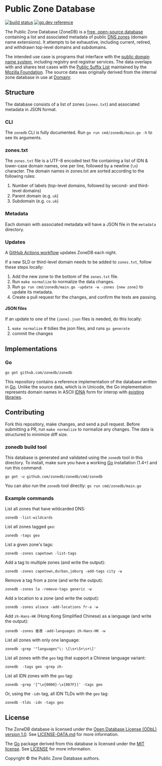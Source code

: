 # Public Zone Database

[![build status](https://img.shields.io/github/actions/workflow/status/zonedb/zonedb/go.yaml.svg)](https://github.com/zonedb/zonedb/actions)
[![go.dev reference](https://img.shields.io/badge/go.dev-reference-blue.svg?logo=go&logoColor=white)](https://pkg.go.dev/github.com/zonedb/zonedb)


The Public Zone Database (ZoneDB) is a [free, open-source database](http://opendatacommons.org/licenses/odbl/1.0/) containing a list and associated metadata of public [DNS zones](http://en.wikipedia.org/wiki/DNS_zone) (domain name extensions). It attempts to be exhaustive, including current, retired, and withdrawn top-level domains and subdomains.

The intended use case is programs that interface with the [public domain name system](http://en.wikipedia.org/wiki/Domain_Name_System), including registry and registrar services. The data overlaps with and shares test cases with the [Public Suffix List](http://publicsuffix.org/) maintained by the [Mozilla Foundation](https://mozilla.org/). The source data was originally derived from the internal zone database in use at [Domainr](https://domainr.com/).

## Structure

The database consists of a list of zones (`zones.txt`) and associated metadata in JSON format.

### CLI

The `zonedb` CLI is fully documented. Run `go run cmd/zonedb/main.go -h` to see its arguments.

### zones.txt

The `zones.txt` file is a UTF-8 encoded text file containing a list of IDN & lower-case domain names, one per line, followed by a newline (`\n`) character. The domain names in zones.txt are sorted according to the following rules:

1. Number of labels (top-level domains, followed by second- and third-level domains)
2. Parent domain (e.g. `uk`)
3. Subdomain (e.g. `co.uk`)

### Metadata

Each domain with associated metadata will have a JSON file in the `metadata` directory.

### Updates

A [GitHub Actions workflow](https://github.com/zonedb/zonedb/blob/HEAD/.github/workflows/update.yaml) updates ZoneDB each night.

If a new SLD or third-level domain needs to be added to `zones.txt`, follow these steps locally:

1. Add the new zone to the bottom of the `zones.txt` file.
1. Run `make normalize` to normalize the data changes.
1. Run `go run cmd/zonedb/main.go -update -w -zones {new zone}` to update its metadata.
1. Create a pull request for the changes, and confirm the tests are passing.

#### JSON files

If an update to one of the `{zone}.json` files is needed, do this locally:

1. `make normalize` # tidies the json files, and runs `go generate`
1. commit the changes

## Implementations

### Go

`go get github.com/zonedb/zonedb`

This repository contains a reference implementation of the database written in [Go](https://golang.org). Unlike the source data, which is in Unicode, the Go implementation represents domain names in ASCII [IDNA](http://en.wikipedia.org/wiki/Internationalized_domain_name#Internationalizing_Domain_Names_in_Applications) form for interop with [existing](https://godoc.org/net) [libraries](https://godoc.org/golang.org/x/net/idna).

## Contributing

Fork this repository, make changes, and send a pull request. Before submitting a PR, run `make normalize` to normalize any changes. The data is structured to minimize diff size.

### zonedb build tool

This database is generated and validated using the `zonedb` tool in this directory. To install, make sure you have a working [Go](https://golang.org) installation (1.4+) and run this command:

```shell
go get -u github.com/zonedb/zonedb/cmd/zonedb
```

You can also run the `zonedb` tool directly: `go run cmd/zonedb/main.go`

### Example commands

List all zones that have wildcarded DNS:

```shell
zonedb -list-wildcards
```

List all zones tagged `geo`:

```shell
zonedb -tags geo
```

List a given zone's tags:

```shell
zonedb -zones capetown -list-tags
```

Add a tag to multiple zones (and write the output):

```shell
zonedb -zones capetown,durban,joburg -add-tags city -w
```

Remove a tag from a zone (and write the output):

```shell
zonedb -zones la -remove-tags generic -w
```

Add a location to a zone (and write the output):

```shell
zonedb -zones alsace -add-locations fr-a -w
```

Add `zh-Hans-HK` (Hong Kong Simplified Chinese) as a language (and write the output):

```shell
zonedb -zones 香港 -add-languages zh-Hans-HK -w
```

List all zones with only one language:

```shell
zonedb -grep '"languages"\: \[\s+\S+\s+\]'
```

List all zones  with the `geo` tag that support a Chinese language variant:

```shell
zonedb  -tags geo -grep zh-
```

List all IDN zones with the `geo` tag:

```shell
zonedb -grep '[^\x{0000}-\x{007F}]' -tags geo
```

Or, using the `-idn` tag, all IDN TLDs with the `geo` tag:

```shell
zonedb -tlds -idn -tags geo
```

## License

The ZoneDB database is licensed under the [Open Database License (ODbL) version 1.0](http://opendatacommons.org/licenses/odbl/1.0/). See [LICENSE-DATA.md](https://github.com/zonedb/zonedb/blob/HEAD/LICENSE-DATA.md) for more information.

The [Go](https://go.dev/) package derived from this database is licensed under the [MIT license](https://opensource.org/license/mit/). See [LICENSE](https://github.com/zonedb/zonedb/blob/HEAD/LICENSE) for more information.

Copyright © the Public Zone Database authors.
